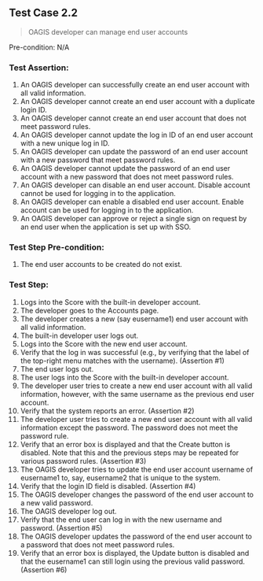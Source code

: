 ## Test Case 2.2

> OAGIS developer can manage end user accounts

Pre-condition: N/A



### Test Assertion:

1. An OAGIS developer can successfully create an end user account with all valid information.
2. An OAGIS developer cannot create an end user account with a duplicate login ID.
3. An OAGIS developer cannot create an end user account that does not meet password rules.
4. An OAGIS developer cannot update the log in ID of an end user account with a new unique log in ID.
5. An OAGIS developer can update the password of an end user account with a new password that meet password rules.
6. An OAGIS developer cannot update the password of an end user account with a new password that does not meet password rules.
7. An OAGIS developer can disable an end user account. Disable account cannot be used for logging in to the application.
8. An OAGIS developer can enable a disabled end user account. Enable account can be used for logging in to the application.
9. An OAGIS developer can approve or reject a single sign on request by an end user when the application is set up with SSO.

### Test Step Pre-condition:

1. The end user accounts to be created do not exist.

### Test Step:

1. Logs into the Score with the built-in developer account.
2. The developer goes to the Accounts page.
3. The developer creates a new (say eusername1) end user account with all valid information.
4. The built-in developer user logs out.
5. Logs into the Score with the new end user account.
6. Verify that the log in was successful (e.g., by verifying that the label of the top-right menu matches with the username). (Assertion #1)
7. The end user logs out.
8. The user logs into the Score with the built-in developer account.
9. The developer user tries to create a new end user account with all valid information, however, with the same username as the previous end user account.
10. Verify that the system reports an error. (Assertion #2)
11. The developer user tries to create a new end user account with all valid information except the password. The password does not meet the password rule.
12. Verify that an error box is displayed and that the Create button is disabled. Note that this and the previous steps may be repeated for various password rules. (Assertion #3)
13. The OAGIS developer tries to update the end user account username of eusername1 to, say, eusername2 that is unique to the system.
14. Verify that the login ID field is disabled. (Assertion #4)
15. The OAGIS developer changes the password of the end user account to a new valid password.
16. The OAGIS developer log out.
17. Verify that the end user can log in with the new username and password. (Assertion #5)
18. The OAGIS developer updates the password of the end user account to a password that does not meet password rules.
19. Verify that an error box is displayed, the Update button is disabled and that the eusername1 can still login using the previous valid password. (Assertion #6)